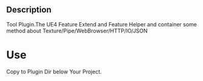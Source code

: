 ## Description

Tool Plugin.The UE4 Feature Extend and Feature Helper and container some method about Texture/Pipe/WebBrowser/HTTP/IO/JSON

# Use

Copy to Plugin Dir below Your Project.
